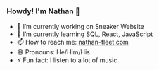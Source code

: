 ### Howdy! I'm Nathan 👋

- 🔭 I’m currently working on Sneaker Website
- 🌱 I’m currently learning SQL, React, JavaScript
- 📫 How to reach me: [nathan-fleet.com](https://www.nathan-fleet.com/)
- 😄 Pronouns: He/Him/His
- ⚡ Fun fact: I listen to a lot of music

